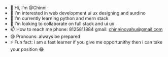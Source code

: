 - 👋 Hi, I’m @Chinni
- 👀 I’m interested in web development ui ux designing and aurdino
- 🌱 I’m currently learning python and mern stack
- 💞️ I’m looking to collaborate on full stack and ui ux 
- 📫 How to reach me
    phone: 8125811884
    gmail: chinninovahu@gmail.com
- 😄 Pronouns: always be prepared
- ⚡ Fun fact: i am a fast learner if you give me opportunithy then i can take your position 😂

<!---
Chinn8/Chinn8 is a ✨ special ✨ repository because its `README.md` (this file) appears on your GitHub profile.
You can click the Preview link to take a look at your changes.
--->
